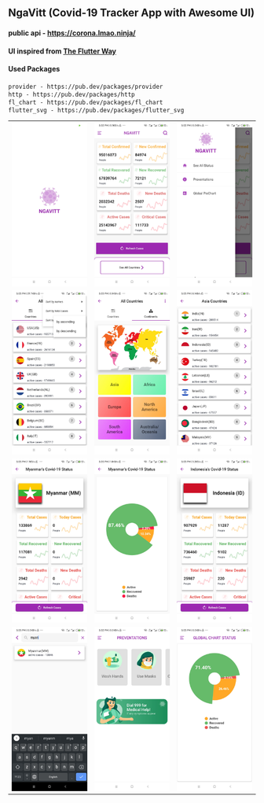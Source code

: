 ## NgaVitt (Covid-19 Tracker App with Awesome UI)

#### public api - https://corona.lmao.ninja/
#### UI inspired from [The Flutter Way](https://youtu.be/axWBN1aotQk)

#### Used Packages
	provider - https://pub.dev/packages/provider
	http - https://pub.dev/packages/http
	fl_chart - https://pub.dev/packages/fl_chart
	flutter_svg - https://pub.dev/packages/flutter_svg

<table>
		<tr>
			<td>
				<img src="screenshots/splash_screen.jpg" alt="">
			</td>
			<td>
				<img src="screenshots/global_status.jpg" alt="">
			</td>
			<td>
				<img src="screenshots/sidebarmenu.jpg" alt="">
			</td>
		</tr>
		<tr>
			<td>
				<img src="screenshots/sorting.jpg" alt="">
			</td>
			<td>
				<img src="screenshots/continents.jpg" alt="">
			</td>
			<td>
				<img src="screenshots/continets_countries.jpg" alt="">
			</td>
		</tr>
		<tr>
			<td>
				<img src="screenshots/country.jpg" alt="">
			</td>
			<td>
				<img src="screenshots/country_piechart.jpg" alt="">
			</td>
			<td>
				<img src="screenshots/country2.jpg" alt="">
			</td>
		</tr>
		<tr>
			<td>
				<img src="screenshots/searching.jpg" alt="">
			</td>
			<td>
				<img src="screenshots/preventationi.jpg" alt="">
			</td>
			<td>
				<img src="screenshots/global_pie_chart_status.jpg" alt="">
			</td>
		</tr>
</table>

